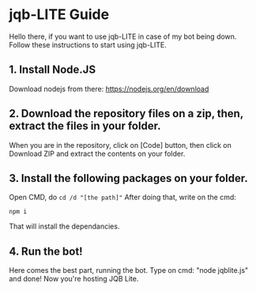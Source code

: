 # jqb-LITE Guide
Hello there, if you want to use jqb-LITE in case of my bot being down. Follow these instructions to start using jqb-LITE.
## 1. Install Node.JS
Download nodejs from there: https://nodejs.org/en/download
## 2. Download the repository files on a zip, then, extract the files in your folder.
When you are in the repository, click on [Code] button, then click on Download ZIP and extract the contents on your folder.
## 3. Install the following packages on your folder.
Open CMD, do `cd /d "[the path]"`
After doing that, write on the cmd:
```
npm i
```
That will install the dependancies.
## 4. Run the bot!
Here comes the best part, running the bot.
Type on cmd: "node jqblite.js" and done! Now you're hosting JQB Lite.
